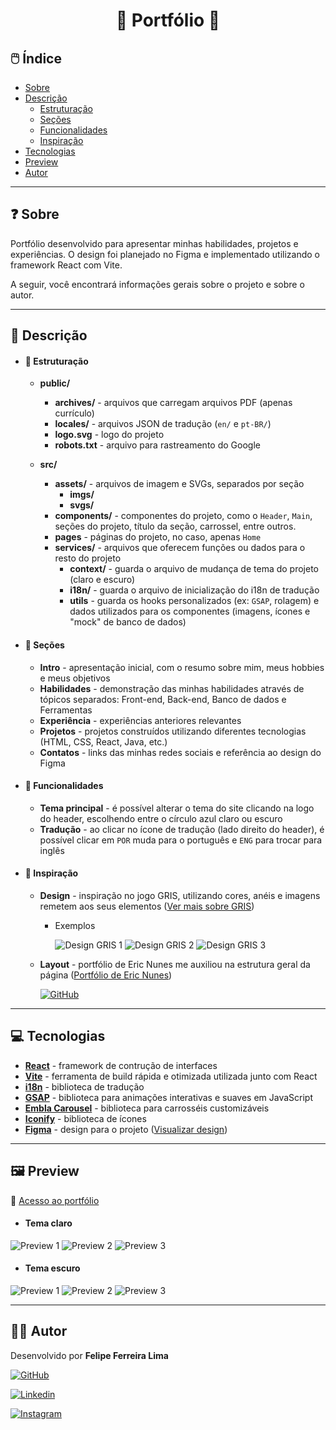 <div align="center">
<h1>🔵 Portfólio 🔵</h1>
</div>

## 🖱️ Índice

- <a href="#-sobre">Sobre</a>
- <a href="#-descrição">Descrição</a>
  - <a href="#-estruturação">Estruturação</a> 
  - <a href="#-seções">Seções</a> 
  - <a href="#-funcionalidades">Funcionalidades</a> 
  - <a href="#-inspiração">Inspiração</a> 
- <a href="#-tecnologias">Tecnologias</a>
- <a href="#️-preview">Preview</a>
- <a href="#-autor">Autor</a>

****

## ❓ Sobre

Portfólio desenvolvido para apresentar minhas habilidades, projetos e experiências. O design foi planejado no Figma e implementado utilizando o framework React com Vite.

A seguir, você encontrará informações gerais sobre o projeto e sobre o autor.

****

## 📃 Descrição
- #### 📁 Estruturação
  
  - **public/**
    - **archives/** - arquivos que carregam arquivos PDF (apenas currículo)
    - **locales/** - arquivos JSON de tradução (`en/` e `pt-BR/`)
    - **logo.svg** - logo do projeto
    - **robots.txt** - arquivo para rastreamento do Google
  
  - **src/**
    - **assets/** - arquivos de imagem e SVGs, separados por seção
      - **imgs/**
      - **svgs/**
    - **components/** - componentes do projeto, como o `Header`, `Main`, seções do projeto, título da seção, carrossel, entre outros.
    - **pages** - páginas do projeto, no caso, apenas `Home`
    - **services/** - arquivos que oferecem funções ou dados para o resto do projeto
      - **context/** - guarda o arquivo de mudança de tema do projeto (claro e escuro)
      - **i18n/** - guarda o arquivo de inicialização do i18n de tradução
      - **utils** - guarda os hooks personalizados (ex: `GSAP`, rolagem) e dados utilizados para os componentes (imagens, ícones e "mock" de banco de dados)

- #### 🔷 Seções
  - **Intro** - apresentação inicial, com o resumo sobre mim, meus hobbies e meus objetivos
  - **Habilidades** - demonstração das minhas habilidades através de tópicos separados: Front-end, Back-end, Banco de dados e Ferramentas
  - **Experiência** - experiências anteriores relevantes
  - **Projetos** - projetos construídos utilizando diferentes tecnologias (HTML, CSS, React, Java, etc.)
  - **Contatos** - links das minhas redes sociais e referência ao design do Figma

- #### 📱 Funcionalidades
  
  - **Tema principal** - é possível alterar o tema do site clicando na logo do header, escolhendo entre o círculo azul claro ou escuro
  - **Tradução** - ao clicar no ícone de tradução (lado direito do header), é possível clicar em <code>POR</code> muda para o português e <code>ENG</code> para trocar para inglês

- #### 🎨 Inspiração
  - **Design** - inspiração no jogo GRIS, utilizando cores, anéis e imagens remetem aos seus elementos ([Ver mais sobre GRIS](https://store.steampowered.com/app/683320/GRIS))
    - Exemplos
    
      ![Design GRIS 1](./src/assets/imgs/previews/gris-ref-1.jpg)
      ![Design GRIS 2](./src/assets/imgs/previews/gris-ref-2.jpg)
      ![Design GRIS 3](./src/assets/imgs/gris-staute.webp)
      
  - **Layout** - portfólio de Eric Nunes me auxiliou na estrutura geral da página ([Portfólio de Eric Nunes](https://portfolio-eric-nunes-lpmkbla06-ericnunes0s-projects.vercel.app))
    
    [![GitHub](https://img.shields.io/badge/EricNunes0-%23121011.svg?style=for-the-badge&logo=github&logoColor=white)](https://github.com/EricNunes0)

    

****

## 💻 Tecnologias

- **[React](https://react.dev)** - framework de contrução de interfaces
- **[Vite](https://vite.dev)** - ferramenta de build rápida e otimizada utilizada junto com React
- **[i18n](https://www.i18next.com)** - biblioteca de tradução
- **[GSAP](https://gsap.com)** - biblioteca para animações interativas e suaves em JavaScript
- **[Embla Carousel](https://www.embla-carousel.com)** - biblioteca para carrosséis customizáveis
- **[Iconify](https://iconify.design)** - biblioteca de ícones
- **[Figma](https://www.figma.com)** - design para o projeto ([Visualizar design](https://www.figma.com/design/vGYB5KQPySdayZVni0t6no/Design-%7C-Portf%C3%B3lio?node-id=62-1215&t=2LrlV2kYf5y5eu60-1))

****

## 🖼️ Preview

🔗 [Acesso ao portfólio](https://portfolio-one-nu-99.vercel.app)

- #### Tema **claro**

![Preview 1](./src/assets/imgs/previews/preview-1-light.webp)
![Preview 2](./src/assets/imgs/previews/preview-2-light.webp)
![Preview 3](./src/assets/imgs/previews/preview-3-light.webp)

- #### Tema escuro 
![Preview 1](./src/assets/imgs/previews/preview-1-dark.webp)
![Preview 2](./src/assets/imgs/previews/preview-2-dark.webp)
![Preview 3](./src/assets/imgs/previews/preview-3-dark.webp)

****

## 👨‍💻 Autor

Desenvolvido por **Felipe Ferreira Lima**

[![GitHub](https://img.shields.io/badge/felipeFerreiraffl-%23121011.svg?style=for-the-badge&logo=github&logoColor=white)](https://github.com/felipeFerreiraffl)

[![Linkedin](https://img.shields.io/badge/Felipe_Ferreira-0077B5?style=for-the-badge&logo=linkedin&logoColor=white)](https://www.linkedin.com/in/felipe-ferreira-959bb8271)

[![Instagram](https://img.shields.io/badge/felipe__ffl7-E4405F?style=for-the-badge&logo=instagram&logoColor=white)](https://www.instagram.com/felipe_ffl7)
